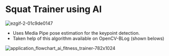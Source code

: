 # Squat Trainer using AI

![ezgif-2-01c9de0147](https://user-images.githubusercontent.com/86848360/233111601-9a435daf-6a81-4f6e-8f76-4a525c5f10ad.gif)

- Uses Media Pipe pose estimation for the keypoint detection.
- Taken help of this algorithm available on OpenCV-BLog (shown belows)

![application_flowchart_ai_fitness_trainer-782x1024](https://user-images.githubusercontent.com/86848360/233112019-2b04425a-b372-4b6d-8846-139a54861173.png)

